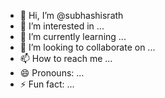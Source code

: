 - 👋 Hi, I’m @subhashisrath
- 👀 I’m interested in ...
- 🌱 I’m currently learning ...
- 💞️ I’m looking to collaborate on ...
- 📫 How to reach me ...
- 😄 Pronouns: ...
- ⚡ Fun fact: ...

<!---
subhashisrath/subhashisrath is a ✨ special ✨ repository because its `README.md` (this file) appears on your GitHub profile.
You can click the Preview link to take a look at your changes.
--->
